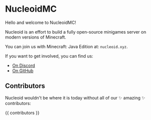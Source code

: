 # NucleoidMC

Hello and welcome to NucleoidMC!

Nucleoid is an effort to build a fully open-source minigames server on modern versions of Minecraft.

You can join us with Minecraft: Java Edition at: `nucleoid.xyz`.

If you want to get involved, you can find us:
- [On Discord](https://nucleoid.xyz/discord)
- [On GitHub](https://github.com/NucleoidMC/)

## Contributors

Nucleoid wouldn't be where it is today without all of our ✨ amazing ✨ contributors:

{{ contributors }}
